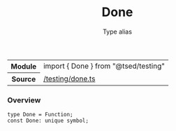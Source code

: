 
<header class="symbol-info-header"><h1 id="done">Done</h1><label class="symbol-info-type-label type">Type alias</label></header>
<!-- summary -->
<section class="symbol-info"><table class="is-full-width"><tbody><tr><th>Module</th><td><div class="lang-typescript"><span class="token keyword">import</span> { Done }&nbsp;<span class="token keyword">from</span>&nbsp;<span class="token string">"@tsed/testing"</span></div></td></tr><tr><th>Source</th><td><a href="https://github.com/Romakita/ts-express-decorators/blob/v4.9.1/src//testing/done.ts#L0-L0">/testing/done.ts</a></td></tr></tbody></table></section>
<!-- overview -->


### Overview


<pre><code class="typescript-lang ">type Done = Function<span class="token punctuation">;</span>
<span class="token keyword">const</span> Done<span class="token punctuation">:</span> unique symbol<span class="token punctuation">;</span></code></pre>


<!-- Parameters -->

<!-- Description -->

<!-- Members -->

